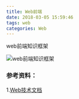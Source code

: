 ```yaml
---
title: Web前端
date: 2018-03-05 15:59:46
tags: web
categories: Web
---
```


web前端知识框架

<!--more-->

![web前端知识框架](web.png)


### 参考资料：
1.[Web技术文档](https://developer.mozilla.org/zh-CN/docs/Web)

